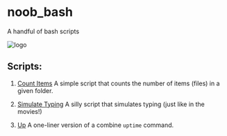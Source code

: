 # noob_bash
A handful of bash scripts

![logo](https://camo.githubusercontent.com/7c9b27101ba491969d016f2f2427c3e066f7bd0b/68747470733a2f2f63646e2e7261776769742e636f6d2f6f64622f6f6666696369616c2d626173682d6c6f676f2f6d61737465722f6173736574732f4c6f676f732f4964656e746974792f504e472f424153485f6c6f676f2d7472616e73706172656e742d62672d636f6c6f722e706e67)

## Scripts:

1. [Count Items](https://github.com/baduker/noob_bash/blob/master/scripts/ci.sh)
A simple script that counts the number of items (files) in a given folder.

2. [Simulate Typing](https://github.com/baduker/noob_bash/blob/master/scripts/sim.sh) A silly script that simulates typing (just like in the movies!)

3. [Up](https://github.com/baduker/noob_bash/blob/master/scripts/up.sh) A one-liner version of a combine `uptime` command.